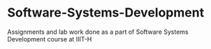 # Software-Systems-Development
Assignments and lab work done as a part of Software Systems Development course at IIIT-H
